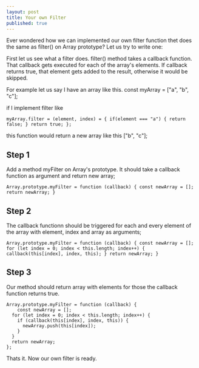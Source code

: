 ```yaml
---
layout: post
title: Your own Filter
published: true
---
```


Ever wondered how we can implemented our own filter function thet does the same as filter() on Array prototype? Let us try to write one:

First let us see what a filter does. filter() method takes a callback function. That callback gets executed for each of the array's elements. If callback returns true, that element gets added to the result, otherwise it would be skipped.

For example let us say I have an array like this.
const myArray = ["a", "b", "c"];

if I implement filter like 

``myArray.filter = (element, index) = {
	if(element === "a") {
    	return false;
    }
  return true;
};
``

this function would return a new array like this ["b", "c"];

## Step 1

Add a method myFilter on Array's prototype. It should take a callback function as argument and return new array;

``
Array.prototype.myFilter = function (callback) {
  const newArray = [];
  return newArray;
}
``
    
## Step 2
The callback functionn should be triggered for each and every element of the array with element, index and array as arguments;

``
Array.prototype.myFilter = function (callback) {
	const newArray = [];
  for (let index = 0; index < this.length; index++) {
    callback(this[index], index, this);
  }
  return newArray;
}
``
    
## Step 3

Our method should return array with elements for those the callback function returns true.

```
Array.prototype.myFilter = function (callback) {
	const newArray = [];
  for (let index = 0; index < this.length; index++) {
    if (callback(this[index], index, this)) {
      newArray.push(this[index]);
    }
  }
  return newArray;
};
```
        
 Thats it. Now our own filter is ready.
